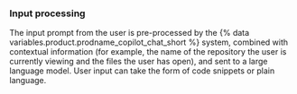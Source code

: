 ### Input processing

The input prompt from the user is pre-processed by the {% data variables.product.prodname_copilot_chat_short %} system, combined with contextual information (for example, the name of the repository the user is currently viewing and the files the user has open), and sent to a large language model. User input can take the form of code snippets or plain language.
